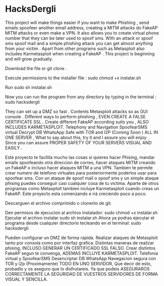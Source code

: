 HacksDergli
===========

This project will make things easier if you want to make Phishing , send emails spoofeer another email address, creating a MITM attacks do FakeAP MITM attacks or even make a VPN. It also allows you to create virtual phone number that they can be later used to spoof sms. With an attack or spoof sms spoof mail and a simple phishing attack you can get almost anything from your victim . Apart from other programs such as Metasploit also includes Karmetasploit when creating a FakeAP . This project is beginning and will grow gradually.

Download the file or git clone .

Execute permissions to the installer file :
sudo chmod +x instalar.sh 

Run 
sudo sh instalar.sh 

Now you can run the program from any directory by typing in the terminal : 
sudo hacksdergli

They can set up a DMZ so fast . 
Contents Metasploit attacks so as GUI console . 
Different ways to perform phishing , EVEN CREATE A FALSE CERTIFICATE SSL . 
Create different FakeAP according suits you , ALSO INCLUDES KARMETASPLOIT. 
Telephony and Navigation SpoofearSMS virtual
Decrypt DB WhatsApp
Safe with TOR and I2P (Coming Soon ) 
ALL IN ONE SERVER , What to say about this, try it and I assure you will enjoy . Since you can assure PROPER SAFETY OF YOUR SERVERS VISUAL AND EASILY .




Este proyecto te facilita mucho las cosas si quieres hacer Phising, mandar emails spoofeando otra direccion de correo,
hacer ataques MITM creando un FakeAP o incluso hacer ataques MITM a una VPN.
Tambien te permite crear numero de telefono virtuales para posteriormente poderlos usar para spoofear sms.
Con un ataque de spoof mail o spoof sms y un simple ataque phising puedes conseguir casi cualquier cosa de tu victima.
Aparte de otros programas como Metasploit tambien incluye Karmetasploit cuando creas un FakeAP. 
Este proyecto esta comenzando e irá creciendo poco a poco.


Descarguen el archivo comprimido o clonenlo de git.

Den permisos de ejecucion al archivo instalador:
sudo chmod +x instalar.sh
Ejecutar el archivo instalar
sudo sh instalar.sh
Ahora ya podras ejecutar el programa desde cualquier directorio tecleando en el terminal:
sudo hacksdergli

Pueden configurar un DMZ de forma rapida.
Realizar ataques de Metasploit tanto por consola como por interfaz grafica.
Distintas maneras de realizar phising, INCLUSO GENERAR UN CERTIFICADO SSL FALSO.
Crear distintos FakeAP segun te convenga, ADEMAS INCLUYE KARMETASPLOIT.
Telefonia virtual y SpoofearSMS
Desencriptar DB WhatsApp
Navegacion segura con TOR y i2p (Proximamente)
TODO EN UNO SERVIDOR, Que decir de esto, probadlo y os aseguro que lo disfrutareis. Ya que podeis ASEGURAROS CORRECTAMENTE
LA SEGURIDAD DE VUESTROS SERVIDORES DE FORMA VISUAL Y SENCILLA.
